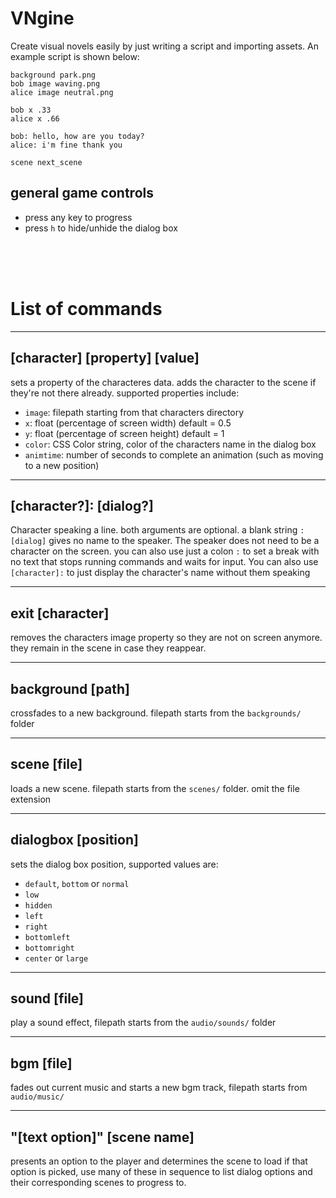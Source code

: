 # VNgine
Create visual novels easily by just writing a script and importing assets. An example script is shown below:

```
background park.png
bob image waving.png
alice image neutral.png

bob x .33
alice x .66

bob: hello, how are you today?
alice: i'm fine thank you 

scene next_scene
```


## general game controls
- press any key to progress
- press `h` to hide/unhide the dialog box
<br />
<br />
<br />

# List of commands
---
## [character] [property] [value]
sets a property of the characteres data. adds the character to the scene if they're not there already. supported properties include:
- `image`: filepath starting from that characters directory
- `x`: float (percentage of screen width) default = 0.5
- `y`: float (percentage of screen height) default = 1
- `color`: CSS Color string, color of the characters name in the dialog box
- `animtime`: number of seconds to complete an animation (such as moving to a new position)

---

## [character?]: [dialog?]
Character speaking a line. both arguments are optional. a blank string `: [dialog]` gives no name to the speaker. The speaker does not need to be a character on the screen. you can also use just a colon `:` to set a break with no text that stops running commands and waits for input. You can also use `[character]:` to just display the character's name without them speaking

---
## exit [character]
removes the characters image property so they are not on screen anymore. they remain in the scene in case they reappear.

---
## background [path]
crossfades to a new background. filepath starts from the `backgrounds/` folder

---
## scene [file]
loads a new scene. filepath starts from the `scenes/` folder. omit the file extension

---
## dialogbox [position]
sets the dialog box position, supported values are:
- `default`, `bottom` or `normal`
- `low`
- `hidden`
- `left`
- `right`
- `bottomleft`
- `bottomright`
- `center` or `large`

---
## sound [file]
play a sound effect, filepath starts from the `audio/sounds/` folder

---
## bgm [file]
fades out current music and starts a new bgm track, filepath starts from `audio/music/`

---
## "[text option]" [scene name]
presents an option to the player and determines the scene to load if that option is picked, use many of these in sequence to list dialog options and their corresponding scenes to progress to.
